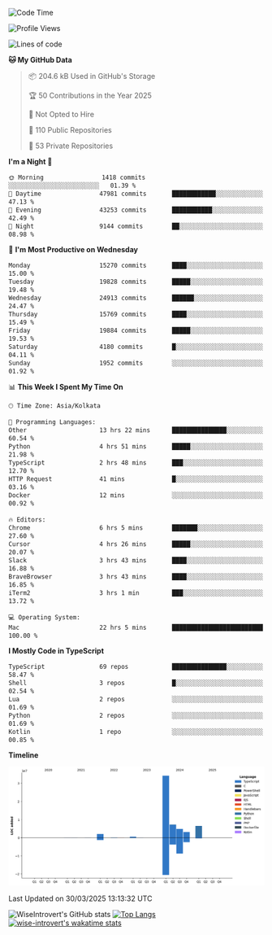 <!--START_SECTION:waka-->
![Code Time](http://img.shields.io/badge/Code%20Time-2%2C307%20hrs%2046%20mins-blue)

![Profile Views](http://img.shields.io/badge/Profile%20Views-0-blue)

![Lines of code](https://img.shields.io/badge/From%20Hello%20World%20I%27ve%20Written-58.9%20million%20lines%20of%20code-blue)

**🐱 My GitHub Data** 

> 📦 204.6 kB Used in GitHub's Storage 
 > 
> 🏆 50 Contributions in the Year 2025
 > 
> 🚫 Not Opted to Hire
 > 
> 📜 110 Public Repositories 
 > 
> 🔑 53 Private Repositories 
 > 
**I'm a Night 🦉** 

```text
🌞 Morning                1418 commits        ░░░░░░░░░░░░░░░░░░░░░░░░░   01.39 % 
🌆 Daytime                47981 commits       ████████████░░░░░░░░░░░░░   47.13 % 
🌃 Evening                43253 commits       ███████████░░░░░░░░░░░░░░   42.49 % 
🌙 Night                  9144 commits        ██░░░░░░░░░░░░░░░░░░░░░░░   08.98 % 
```
📅 **I'm Most Productive on Wednesday** 

```text
Monday                   15270 commits       ████░░░░░░░░░░░░░░░░░░░░░   15.00 % 
Tuesday                  19828 commits       █████░░░░░░░░░░░░░░░░░░░░   19.48 % 
Wednesday                24913 commits       ██████░░░░░░░░░░░░░░░░░░░   24.47 % 
Thursday                 15769 commits       ████░░░░░░░░░░░░░░░░░░░░░   15.49 % 
Friday                   19884 commits       █████░░░░░░░░░░░░░░░░░░░░   19.53 % 
Saturday                 4180 commits        █░░░░░░░░░░░░░░░░░░░░░░░░   04.11 % 
Sunday                   1952 commits        ░░░░░░░░░░░░░░░░░░░░░░░░░   01.92 % 
```


📊 **This Week I Spent My Time On** 

```text
🕑︎ Time Zone: Asia/Kolkata

💬 Programming Languages: 
Other                    13 hrs 22 mins      ███████████████░░░░░░░░░░   60.54 % 
Python                   4 hrs 51 mins       █████░░░░░░░░░░░░░░░░░░░░   21.98 % 
TypeScript               2 hrs 48 mins       ███░░░░░░░░░░░░░░░░░░░░░░   12.70 % 
HTTP Request             41 mins             █░░░░░░░░░░░░░░░░░░░░░░░░   03.16 % 
Docker                   12 mins             ░░░░░░░░░░░░░░░░░░░░░░░░░   00.92 % 

🔥 Editors: 
Chrome                   6 hrs 5 mins        ███████░░░░░░░░░░░░░░░░░░   27.60 % 
Cursor                   4 hrs 26 mins       █████░░░░░░░░░░░░░░░░░░░░   20.07 % 
Slack                    3 hrs 43 mins       ████░░░░░░░░░░░░░░░░░░░░░   16.88 % 
BraveBrowser             3 hrs 43 mins       ████░░░░░░░░░░░░░░░░░░░░░   16.85 % 
iTerm2                   3 hrs 1 min         ███░░░░░░░░░░░░░░░░░░░░░░   13.72 % 

💻 Operating System: 
Mac                      22 hrs 5 mins       █████████████████████████   100.00 % 
```

**I Mostly Code in TypeScript** 

```text
TypeScript               69 repos            ███████████████░░░░░░░░░░   58.47 % 
Shell                    3 repos             █░░░░░░░░░░░░░░░░░░░░░░░░   02.54 % 
Lua                      2 repos             ░░░░░░░░░░░░░░░░░░░░░░░░░   01.69 % 
Python                   2 repos             ░░░░░░░░░░░░░░░░░░░░░░░░░   01.69 % 
Kotlin                   1 repo              ░░░░░░░░░░░░░░░░░░░░░░░░░   00.85 % 
```



**Timeline**

![Lines of Code chart](https://raw.githubusercontent.com/wise-introvert/wise-introvert/master/assets/bar_graph.png)


 Last Updated on 30/03/2025 13:13:32 UTC
<!--END_SECTION:waka-->

![WiseIntrovert's GitHub stats](https://github-readme-stats.vercel.app/api?username=wise-introvert&count_private=true&show_icons=true)
[![Top Langs](https://github-readme-stats.vercel.app/api/top-langs/?username=wise-introvert&langs_count=10)](https://github.com/anuraghazra/github-readme-stats)
[![wise-introvert's wakatime stats](https://github-readme-stats.vercel.app/api/wakatime?username=wiseintrovert)](https://github.com/anuraghazra/github-readme-stats)
